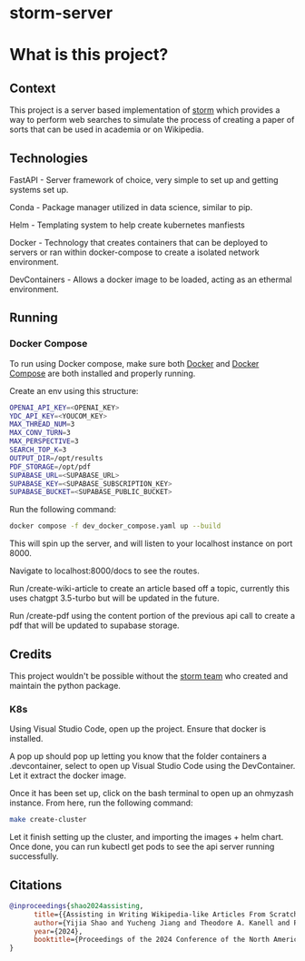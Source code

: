 # storm-server

# What is this project?
## Context
This project is a server based implementation of [storm](https://github.com/stanford-oval/storm) which provides a way to perform web searches to simulate the process of creating a paper of sorts that can be used in academia or on Wikipedia.

## Technologies
FastAPI - Server framework of choice, very simple to set up and getting systems set up.

Conda - Package manager utilized in data science, similar to pip.

Helm - Templating system to help create kubernetes manfiests

Docker - Technology that creates containers that can be deployed to servers or ran within docker-compose to create a isolated network environment.

DevContainers - Allows a docker image to be loaded, acting as an ethermal environment.
## Running
### Docker Compose
To run using Docker compose, make sure both [Docker](https://www.docker.com/) and [Docker Compose](https://docs.docker.com/compose/install/) are both installed and properly running.

Create an env using this structure:
```bash
OPENAI_API_KEY=<OPENAI_KEY>
YDC_API_KEY=<YOUCOM_KEY>
MAX_THREAD_NUM=3
MAX_CONV_TURN=3
MAX_PERSPECTIVE=3
SEARCH_TOP_K=3
OUTPUT_DIR=/opt/results
PDF_STORAGE=/opt/pdf
SUPABASE_URL=<SUPABASE_URL>
SUPABASE_KEY=<SUPABASE_SUBSCRIPTION_KEY>
SUPABASE_BUCKET=<SUPABASE_PUBLIC_BUCKET>
```

Run the following command:
```sh
docker compose -f dev_docker_compose.yaml up --build
```

This will spin up the server, and will listen to your localhost instance on port 8000.

Navigate to localhost:8000/docs to see the routes. 

Run /create-wiki-article to create an article based off a topic, currently this uses chatgpt 3.5-turbo but will be updated in the future.

Run /create-pdf using the content portion of the previous api call to create a pdf that will be updated to supabase storage.


## Credits
This project wouldn't be possible without the [storm team](https://github.com/stanford-oval/storm) who created and maintain the python package.

### K8s
Using Visual Studio Code, open up the project. Ensure that docker is installed. 

A pop up should pop up letting you know that the folder containers a .devcontainer, select to open up Visual Studio Code using the DevContainer. 
Let it extract the docker image.

Once it has been set up, click on the bash terminal to open up an ohmyzash instance. From here, run the following command:
```bash
make create-cluster
```
Let it finish setting up the cluster, and importing the images + helm chart. Once done, you can run kubectl get pods to see the api server running successfully.

## Citations
```bibtex
@inproceedings{shao2024assisting,
      title={{Assisting in Writing Wikipedia-like Articles From Scratch with Large Language Models}}, 
      author={Yijia Shao and Yucheng Jiang and Theodore A. Kanell and Peter Xu and Omar Khattab and Monica S. Lam},
      year={2024},
      booktitle={Proceedings of the 2024 Conference of the North American Chapter of the Association for Computational Linguistics: Human Language Technologies, Volume 1 (Long and Short Papers)}
}
```

